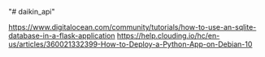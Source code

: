 "# daikin_api" 


https://www.digitalocean.com/community/tutorials/how-to-use-an-sqlite-database-in-a-flask-application
https://help.clouding.io/hc/en-us/articles/360021332399-How-to-Deploy-a-Python-App-on-Debian-10